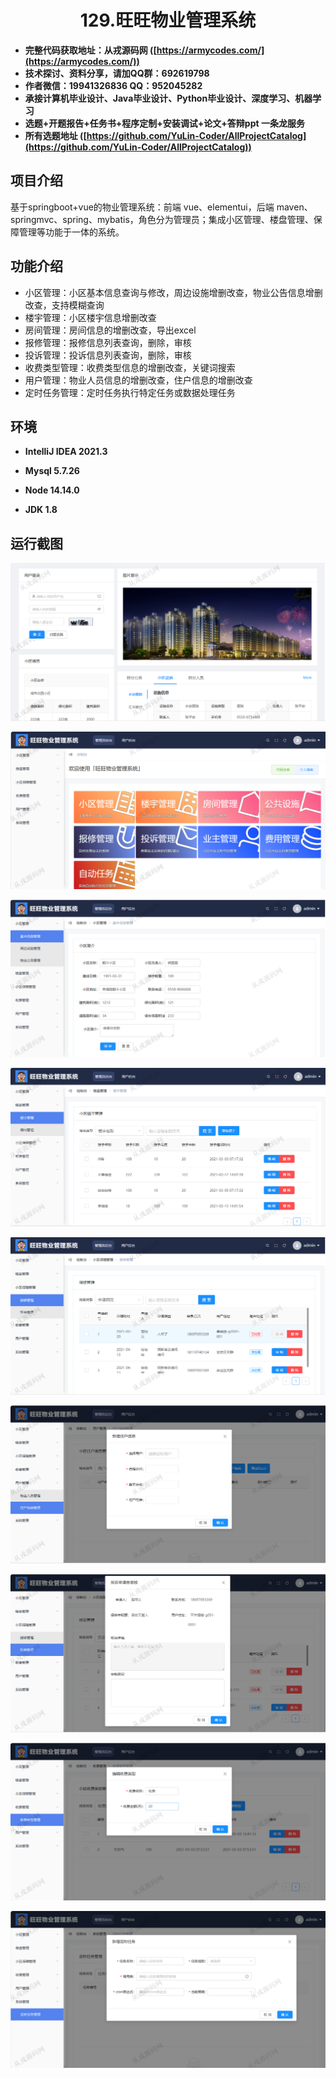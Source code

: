 <p><h1 align="center">129.旺旺物业管理系统</h1></p>

- <b>完整代码获取地址：从戎源码网 ([https://armycodes.com/](https://armycodes.com/))</b>
- <b>技术探讨、资料分享，请加QQ群：692619798</b> 
- <b>作者微信：19941326836  QQ：952045282</b> 
- <b>承接计算机毕业设计、Java毕业设计、Python毕业设计、深度学习、机器学习</b>
- <b>选题+开题报告+任务书+程序定制+安装调试+论文+答辩ppt 一条龙服务</b>
- <b>所有选题地址 ([https://github.com/YuLin-Coder/AllProjectCatalog](https://github.com/YuLin-Coder/AllProjectCatalog)) </b>

## 项目介绍
基于springboot+vue的物业管理系统：前端 vue、elementui，后端 maven、springmvc、spring、mybatis，角色分为管理员；集成小区管理、楼盘管理、保障管理等功能于一体的系统。

## 功能介绍

- 小区管理：小区基本信息查询与修改，周边设施增删改查，物业公告信息增删改查，支持模糊查询
- 楼宇管理：小区楼宇信息增删改查
- 房间管理：房间信息的增删改查，导出excel
- 报修管理：报修信息列表查询，删除，审核
- 投诉管理：投诉信息列表查询，删除，审核
- 收费类型管理：收费类型信息的增删改查，关键词搜索
- 用户管理：物业人员信息的增删改查，住户信息的增删改查
- 定时任务管理：定时任务执行特定任务或数据处理任务

## 环境

- <b>IntelliJ IDEA 2021.3</b>

- <b>Mysql 5.7.26</b>

- <b>Node 14.14.0</b>

- <b>JDK 1.8</b>

## 运行截图
![](screenshot/1.png)

![](screenshot/2.png)

![](screenshot/3.png)

![](screenshot/4.png)

![](screenshot/5.png)

![](screenshot/6.png)

![](screenshot/7.png)

![](screenshot/8.png)

![](screenshot/9.png)
